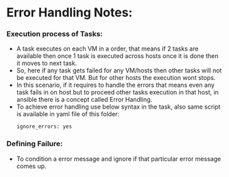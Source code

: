# Error Handling Notes:

### Execution process of Tasks:
- A task executes on each VM in a order, that means if 2 tasks are available then once 1 task is executed across hosts once it is done
  then it moves to next task.
- So, here if any task gets failed for any VM/hosts then other tasks will not be executed for that VM. But for other hosts the execution
  wont stops.
- In this scenario, if it requires to handle the errors that means even any task fails in on host but to proceed other tasks execution in that
  host, in ansible there is a concept called Error Handling.
- To achieve error handling use below syntax in the task, also same script is available in yaml file of this folder:
  ```
  ignore_errors: yes
  ```

### Defining Failure:
- To condition a error message and ignore if that particular error message comes up.
